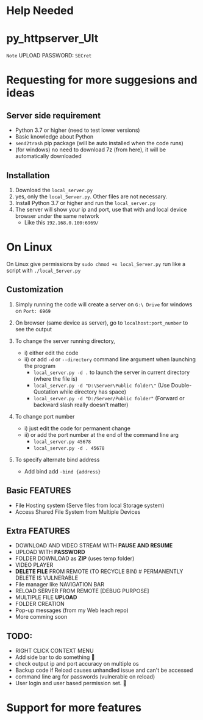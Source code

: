 # Help Needed
# py_httpserver_Ult

` Note ` UPLOAD PASSWORD: `SECret`
# Requesting for more suggesions and ideas

Server side requirement
----------------------------------------------------------------
* Python 3.7 or higher (need to test lower versions)
* Basic knowledge about Python
* `send2trash` pip package (will be auto installed when the code runs)
* (for windows) no need to download 7z (from here), it will be automatically downloaded

Installation
----------------------------------------------------------------
1. Download the `local_server.py`
2. yes, only the `local_Server.py`. Other files are not necessary.
3. Install Python 3.7 or higher and run the `local_server.py`
4. The server will show your ip and port, use that with and local device browser under the same network
   * Like this `192.168.0.100:6969/`
# On Linux

On Linux give permissions by
                      ```
                      sudo chmod +x local_Server.py
                      ```
run like a script with 
                      ```
                      ./local_Server.py
                      ```

   


Customization
----------------------------------------------------------------
1. Simply running the code will create a server on `G:\ Drive` for windows on `Port: 6969`
1. On browser (same device as server), go to `localhost:port_number` to see the output
1. To change the server running directory, 
   - i) either edit the code  
   - ii) or add `-d` or `--directory` command line argument when launching the program
        - `local_server.py -d .` to launch the server in current directory (where the file is)
        - `local_server.py -d "D:\Server\Public folder\"`  (Use Double-Quotation while directory has space)
        - `local_server.py -d "D:/Server/Public folder"` (Forward or backward slash really doesn't matter)
 1. To change port number
    - i) just edit the code for permanent change  
    - ii) or add the port number at the end of the command line arg  
       -  `local_server.py 45678`
       -  `local_server.py -d . 45678`

1. To specify alternate bind address
    - Add bind add `-bind {address}`

Basic FEATURES
----------------------------------------------------------------
* File Hosting system (Serve files from local Storage system)
* Access Shared File System from Multiple Devices

 Extra FEATURES 
----------------------------------------------------------------
* DOWNLOAD AND VIDEO STREAM WITH **PAUSE AND RESUME**
* UPLOAD WITH **PASSWORD**
* FOLDER DOWNLOAD as **ZIP** (uses temp folder)
* VIDEO PLAYER
* **DELETE FILE** FROM REMOTE (TO RECYCLE BIN) # PERMANENTLY DELETE IS VULNERABLE
* File manager like NAVIGATION BAR
* RELOAD SERVER FROM REMOTE [DEBUG PURPOSE]
* MULTIPLE FILE **UPLOAD**
* FOLDER CREATION
* Pop-up messages (from my Web leach repo)
* More comming soon

 TODO:
--------------------------------------------------------------

* RIGHT CLICK CONTEXT MENU
* Add side bar to do something 🤔
* check output ip and port accuracy on multiple os  
* Backup code if Reload causes unhandled issue and can't be accessed
* command line arg for passwords (vulnerable on reload)
* User login and user based permission set. 🔑

# Support for more features
